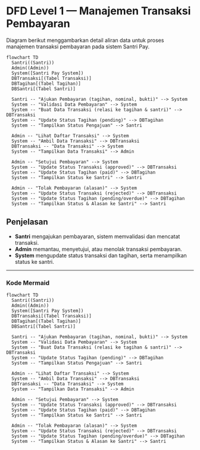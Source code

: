 # DFD Level 1 — Manajemen Transaksi Pembayaran

Diagram berikut menggambarkan detail aliran data untuk proses manajemen transaksi pembayaran pada sistem Santri Pay.

```mermaid
flowchart TD
  Santri((Santri))
  Admin((Admin))
  System([Santri Pay System])
  DBTransaksi[(Tabel Transaksi)]
  DBTagihan[(Tabel Tagihan)]
  DBSantri[(Tabel Santri)]

  Santri -- "Ajukan Pembayaran (tagihan, nominal, bukti)" --> System
  System -- "Validasi Data Pembayaran" --> System
  System -- "Buat Data Transaksi (relasi ke tagihan & santri)" --> DBTransaksi
  System -- "Update Status Tagihan (pending)" --> DBTagihan
  System -- "Tampilkan Status Pengajuan" --> Santri

  Admin -- "Lihat Daftar Transaksi" --> System
  System -- "Ambil Data Transaksi" --> DBTransaksi
  DBTransaksi -- "Data Transaksi" --> System
  System -- "Tampilkan Data Transaksi" --> Admin

  Admin -- "Setujui Pembayaran" --> System
  System -- "Update Status Transaksi (approved)" --> DBTransaksi
  System -- "Update Status Tagihan (paid)" --> DBTagihan
  System -- "Tampilkan Status ke Santri" --> Santri

  Admin -- "Tolak Pembayaran (alasan)" --> System
  System -- "Update Status Transaksi (rejected)" --> DBTransaksi
  System -- "Update Status Tagihan (pending/overdue)" --> DBTagihan
  System -- "Tampilkan Status & Alasan ke Santri" --> Santri
```

## Penjelasan
- **Santri** mengajukan pembayaran, sistem memvalidasi dan mencatat transaksi.
- **Admin** memantau, menyetujui, atau menolak transaksi pembayaran.
- **System** mengupdate status transaksi dan tagihan, serta menampilkan status ke santri.

---

### Kode Mermaid
```mermaid
flowchart TD
  Santri((Santri))
  Admin((Admin))
  System([Santri Pay System])
  DBTransaksi[(Tabel Transaksi)]
  DBTagihan[(Tabel Tagihan)]
  DBSantri[(Tabel Santri)]

  Santri -- "Ajukan Pembayaran (tagihan, nominal, bukti)" --> System
  System -- "Validasi Data Pembayaran" --> System
  System -- "Buat Data Transaksi (relasi ke tagihan & santri)" --> DBTransaksi
  System -- "Update Status Tagihan (pending)" --> DBTagihan
  System -- "Tampilkan Status Pengajuan" --> Santri

  Admin -- "Lihat Daftar Transaksi" --> System
  System -- "Ambil Data Transaksi" --> DBTransaksi
  DBTransaksi -- "Data Transaksi" --> System
  System -- "Tampilkan Data Transaksi" --> Admin

  Admin -- "Setujui Pembayaran" --> System
  System -- "Update Status Transaksi (approved)" --> DBTransaksi
  System -- "Update Status Tagihan (paid)" --> DBTagihan
  System -- "Tampilkan Status ke Santri" --> Santri

  Admin -- "Tolak Pembayaran (alasan)" --> System
  System -- "Update Status Transaksi (rejected)" --> DBTransaksi
  System -- "Update Status Tagihan (pending/overdue)" --> DBTagihan
  System -- "Tampilkan Status & Alasan ke Santri" --> Santri
``` 